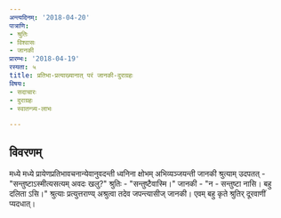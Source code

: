 ```yaml
---
अन्त्यदिनम्: '2018-04-20'
पात्राणि:
- श्रुतिः
- विश्वासः
- जानकी
प्रारम्भः: '2018-04-19'
रस्यता: ५
title: प्रतिभा-प्रत्याख्यानात् परं जानकी-दुराग्रहः
विषयः:
- सदाचारः
- दुराग्रहः
- स्वातन्त्र्य-लाभः

---
```


## विवरणम्
मध्ये मध्ये प्रायेणप्रतिभावचनान्येवानुवदन्ती ध्वनिना क्षोभम् अभिव्यञ्जयन्ती जानकी श्रुत्याम् उदपतत् - "सन्तुष्टाऽस्मीत्यसत्यम् अवदः खलु?" 
श्रुतिः - "सन्तुष्टैवास्मि।"
जानकी - "न - सन्तुष्टा‌ नासि। बहु दलिता ऽसि।"
श्रुत्याः प्रत्युत्तराण्य् अश्रुत्वा तदेव जपन्त्यासीज् जानकी।
एवम् बहु कृते श्रुतिर् दूरवाणीं प्यदधात्।

